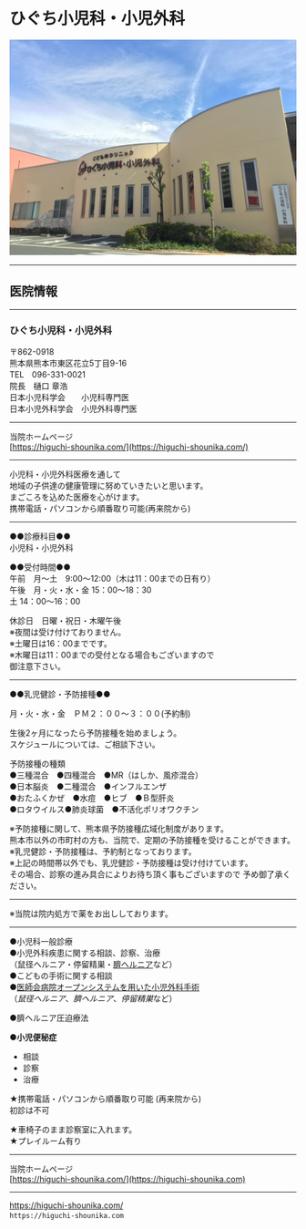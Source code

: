 # ひぐち小児科・小児外科  
![医院外観](iingaikannS.JPG)

***  
  
## 医院情報  
***  
### ひぐち小児科・小児外科  
〒862-0918  
熊本県熊本市東区花立5丁目9-16  
TEL　096-331-0021  
院長　樋口 章浩  
日本小児科学会　　小児科専門医  
日本小児外科学会　小児外科専門医  
  
***  
  
当院ホームページ  
[https://higuchi-shounika.com/](https://higuchi-shounika.com/)  

***  

小児科・小児外科医療を通して  
地域の子供達の健康管理に努めていきたいと思います。  
まごころを込めた医療を心がけます。  
携帯電話・パソコンから順番取り可能(再来院から)  
  
---  
  
●●診療科目●●  
小児科・小児外科  

●●受付時間●●  
午前　月～土　9:00～12:00（木は11：00までの日有り）  
午後　月・火・水・金 15：00～18：30  
土 14：00～16：00  

休診日　日曜・祝日・木曜午後  
※夜間は受け付けておりません。  
※土曜日は16：00までです。  
※木曜日は11：00までの受付となる場合もございますので  
御注意下さい。  

---  

●●乳児健診・予防接種●●  

月・火・水・金　ＰＭ２：００～３：００(予約制)  

生後2ヶ月になったら予防接種を始めましょう。  
スケジュールについては、ご相談下さい。  

予防接種の種類  
●三種混合　●四種混合　●MR（はしか、風疹混合）  
●日本脳炎　●二種混合　●インフルエンザ  
●おたふくかぜ　●水痘　●ヒブ　●Ｂ型肝炎  
●ロタウイルス●肺炎球菌　●不活化ポリオワクチン  

※予防接種に関して、熊本県予防接種広域化制度があります。  
熊本市以外の市町村の方も、当院で、定期の予防接種を受けることができます。  
※乳児健診・予防接種は、予約制となっております。  
※上記の時間帯以外でも、乳児健診・予防接種は受け付けています。  
その場合、診察の進み具合によりお待ち頂く事もございますので
予め御了承ください。  
  
___  
  
※当院は院内処方で薬をお出ししております。  

___  

●小児科一般診療  
●小児外科疾患に関する相談、診察、治療  
（鼠径ヘルニア・停留精巣・[臍ヘルニア](heso.md)など）  
●こどもの手術に関する相談  
●[医師会病院オープンシステムを用いた小児外科手術](shujutsu.md)  
（*鼠径ヘルニア*、*臍ヘルニア*、*停留精巣*など）  

●臍ヘルニア圧迫療法  

●**小児便秘症**  
- 相談  
- 診察  
- 治療  

★携帯電話・パソコンから順番取り可能 (再来院から)  
初診は不可  

★車椅子のまま診察室に入れます。  
★プレイルーム有り  
  
***  
  
当院ホームページ  
[https://higuchi-shounika.com/](https://higuchi-shounika.com)  
  
***  
<https://higuchi-shounika.com/>  
`https://higuchi-shounika.com`  
  